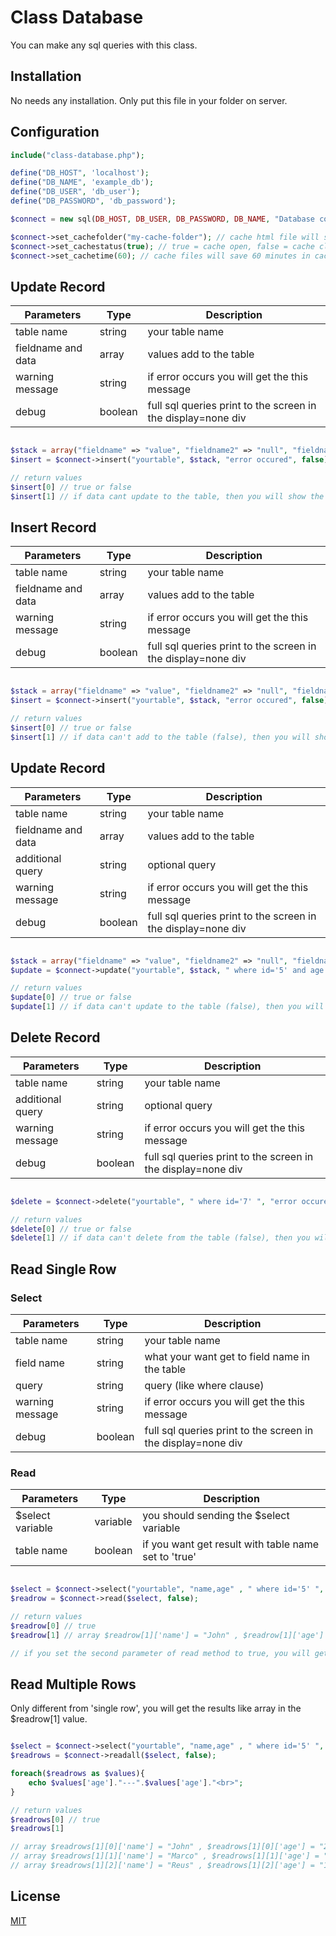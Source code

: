 # Class Database

You can make any sql queries with this class.

## Installation

No needs any installation. Only put this file in your folder on server.


## Configuration

```php
include("class-database.php");

define("DB_HOST", 'localhost');
define("DB_NAME", 'example_db');
define("DB_USER", 'db_user');
define("DB_PASSWORD", 'db_password');

$connect = new sql(DB_HOST, DB_USER, DB_PASSWORD, DB_NAME, "Database connection failed");

$connect->set_cachefolder("my-cache-folder"); // cache html file will save to in this folder, recommend use unique name
$connect->set_cachestatus(true); // true = cache open, false = cache close
$connect->set_cachetime(60); // cache files will save 60 minutes in cache folder

```




## Update Record

| Parameters  | Type | Description |
| ------------- | ------------- | ------------- |
| table name  | string  | your table name |
| fieldname and data | array | values add to the table |
| warning message | string | if error occurs you will get the this message |
| debug | boolean | full sql queries print to the screen in the display=none div |


```php

$stack = array("fieldname" => "value", "fieldname2" => "null", "fieldname3" => time());
$insert = $connect->insert("yourtable", $stack, "error occured", false);

// return values
$insert[0] // true or false
$insert[1] // if data cant update to the table, then you will show the 'warning message' here

```






## Insert Record

| Parameters  | Type | Description |
| ------------- | ------------- | ------------- |
| table name  | string  | your table name |
| fieldname and data | array | values add to the table |
| warning message | string | if error occurs you will get the this message |
| debug | boolean | full sql queries print to the screen in the display=none div |


```php

$stack = array("fieldname" => "value", "fieldname2" => "null", "fieldname3" => time());
$insert = $connect->insert("yourtable", $stack, "error occured", false);

// return values
$insert[0] // true or false
$insert[1] // if data can't add to the table (false), then you will show the 'warning message' here

```




## Update Record

| Parameters  | Type | Description |
| ------------- | ------------- | ------------- |
| table name  | string  | your table name |
| fieldname and data | array | values add to the table |
| additional query | string | optional query |
| warning message | string | if error occurs you will get the this message |
| debug | boolean | full sql queries print to the screen in the display=none div |


```php

$stack = array("fieldname" => "value", "fieldname2" => "null", "fieldname3" => time());
$update = $connect->update("yourtable", $stack, " where id='5' and age < 18 ", "error occured", false);

// return values
$update[0] // true or false
$update[1] // if data can't update to the table (false), then you will show the 'warning message' here

```


## Delete Record

| Parameters  | Type | Description |
| ------------- | ------------- | ------------- |
| table name  | string  | your table name |
| additional query | string | optional query |
| warning message | string | if error occurs you will get the this message |
| debug | boolean | full sql queries print to the screen in the display=none div |


```php

$delete = $connect->delete("yourtable", " where id='7' ", "error occured", false);

// return values
$delete[0] // true or false
$delete[1] // if data can't delete from the table (false), then you will show the 'warning message' here

```


## Read Single Row

### Select

| Parameters  | Type | Description |
| ------------- | ------------- | ------------- |
| table name  | string  | your table name |
| field name | string | what your want get to field name in the table |
| query | string | query (like where clause) |
| warning message | string | if error occurs you will get the this message |
| debug | boolean | full sql queries print to the screen in the display=none div |


### Read

| Parameters  | Type | Description |
| ------------- | ------------- | ------------- |
| $select variable  | variable  | you should sending the $select variable |
| table name | boolean | if you want get result with table name set to 'true' |

```php

$select = $connect->select("yourtable", "name,age" , " where id='5' ", "error occured", false);
$readrow = $connect->read($select, false);

// return values
$readrow[0] // true
$readrow[1] // array $readrow[1]['name'] = "John" , $readrow[1]['age'] = "23" 

// if you set the second parameter of read method to true, you will get similar result: $readrow[1]['yourtable']['name'] = "John" , $readrow[1]['yourtable']['age'] = "23"

```



## Read Multiple Rows

Only different from 'single row', you will get the results like array in the $readrow[1] value.

```php

$select = $connect->select("yourtable", "name,age" , " where id='5' ", "error occured", false);
$readrows = $connect->readall($select, false);

foreach($readrows as $values){
	echo $values['age']."---".$values['age']."<br>";
}

// return values
$readrows[0] // true
$readrows[1] 

// array $readrows[1][0]['name'] = "John" , $readrows[1][0]['age'] = "23" 
// array $readrows[1][1]['name'] = "Marco" , $readrows[1][1]['age'] = "18" 
// array $readrows[1][2]['name'] = "Reus" , $readrows[1][2]['age'] = "19" 


```



## License
[MIT](https://choosealicense.com/licenses/mit/)


